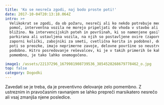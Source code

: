 ```yaml
---
title: 'Ko se nesreča zgodi, naj bodo proste poti!'
date: 2017-10-04T20:13:18.064Z
intro: >+
  Velikokrat se zgodi, da ob požaru, nesreči ali ko nekdo potrebuje medicinsko
  pomoč, interventna vozila ne morejo pripeljati do vhoda v stavbo ali njegovo
  bližino. Na intervencijskih poteh in površinah, ki so namenjene gasilcem, so
  parkirana ali ustavljena vozila, na njih so postavljene ovire (zapornice,
  zaporni količki, zabojniki za smeti, cvetlična korita in podobno), dovozne
  poti so preozke, imajo neprimerne zavoje, delovne površine so neustrezne in
  podobno. Hitro posredovanje reševalcev, ki je v takih primerih še kako
  pomembno, je tako lahko onemogočeno.

image1: /assets/22137296_1679981908739536_3854528268679778462_o.jpg
top: false
category: Dogodki
---
```

Zavedati se je treba, da je preventivno delovanje zelo pomembno. Z ustreznim in pravočasnim ravnanjem se lahko prepreči marsikatero nesrečo ali vsaj zmanjša njene posledice.
